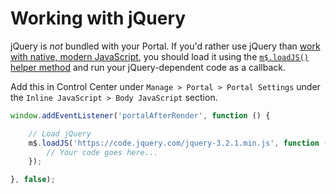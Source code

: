 # Working with jQuery

jQuery is *not* bundled with your Portal. If you'd rather use jQuery than [work with native, modern JavaScript](/docs/read/customizing_your_portal/extras/Working_with_Modern_JavaScript), you should load it using the [`m$.loadJS()` helper method](/docs/read/customizing_your_portal/mashery_portal_2_documentation/JavaScript_API#loadjs) and run your jQuery-dependent code as a callback.

Add this in Control Center under `Manage > Portal > Portal Settings` under the `Inline JavaScript > Body JavaScript` section.

```js
window.addEventListener('portalAfterRender', function () {

	// Load jQuery
	m$.loadJS('https://code.jquery.com/jquery-3.2.1.min.js', function () {
		// Your code goes here...
	});

}, false);
```